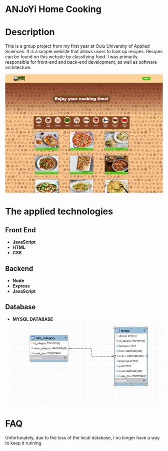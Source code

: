 # ANJoYi Home Cooking

# Description

This is a group project from my first year at Oulu University of Applied Sciences. It is a simple website that allows users to look up recipes. Recipes can be found on this website by classifying food. I was primarily responsible for front-end and back-end development, as well as software architecture.

![Local Image](./ANJoYi%20Home%20Cooking/Untitled.png)

# The applied technologies

## Front End

- **JavaScript**
- **HTML**
- **CSS**

## **Backend**

- **Node**
- **Express**
- **JavaScript**
  
## **Database**
- **MYSQL DATABASE**
![Local Image](./ANJoYi%20Home%20Cooking/Picture1.png)

# FAQ
Unfortunately, due to the loss of the local database, I no longer have a way to keep it running.
